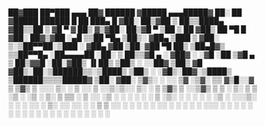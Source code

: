  ██▓███   ██▀███   ▄▄▄       ██▓  ██████ ▓█████    ▄▄▄█████▓ ██░ ██ ▓█████      ██████  █    ██  ███▄    █ 
▓██░  ██▒▓██ ▒ ██▒▒████▄    ▓██▒▒██    ▒ ▓█   ▀    ▓  ██▒ ▓▒▓██░ ██▒▓█   ▀    ▒██    ▒  ██  ▓██▒ ██ ▀█   █ 
▓██░ ██▓▒▓██ ░▄█ ▒▒██  ▀█▄  ▒██▒░ ▓██▄   ▒███      ▒ ▓██░ ▒░▒██▀▀██░▒███      ░ ▓██▄   ▓██  ▒██░▓██  ▀█ ██▒
▒██▄█▓▒ ▒▒██▀▀█▄  ░██▄▄▄▄██ ░██░  ▒   ██▒▒▓█  ▄    ░ ▓██▓ ░ ░▓█ ░██ ▒▓█  ▄      ▒   ██▒▓▓█  ░██░▓██▒  ▐▌██▒
▒██▒ ░  ░░██▓ ▒██▒ ▓█   ▓██▒░██░▒██████▒▒░▒████▒     ▒██▒ ░ ░▓█▒░██▓░▒████▒   ▒██████▒▒▒▒█████▓ ▒██░   ▓██░
▒▓▒░ ░  ░░ ▒▓ ░▒▓░ ▒▒   ▓▒█░░▓  ▒ ▒▓▒ ▒ ░░░ ▒░ ░     ▒ ░░    ▒ ░░▒░▒░░ ▒░ ░   ▒ ▒▓▒ ▒ ░░▒▓▒ ▒ ▒ ░ ▒░   ▒ ▒ 
░▒ ░       ░▒ ░ ▒░  ▒   ▒▒ ░ ▒ ░░ ░▒  ░ ░ ░ ░  ░       ░     ▒ ░▒░ ░ ░ ░  ░   ░ ░▒  ░ ░░░▒░ ░ ░ ░ ░░   ░ ▒░
░░         ░░   ░   ░   ▒    ▒ ░░  ░  ░     ░        ░       ░  ░░ ░   ░      ░  ░  ░   ░░░ ░ ░    ░   ░ ░ 
            ░           ░  ░ ░        ░     ░  ░             ░  ░  ░   ░  ░         ░     ░              ░ 
                                                                                                           

<!--
**KayatoSan/KayatoSan** is a ✨ _special_ ✨ repository because its `README.md` (this file) appears on your GitHub profile.

Here are some ideas to get you started:

- 🔭 I’m currently working on ...
- 🌱 I’m currently learning ...
- 👯 I’m looking to collaborate on ...
- 🤔 I’m looking for help with ...
- 💬 Ask me about ...
- 📫 How to reach me: ...
- 😄 Pronouns: ...
- ⚡ Fun fact: ...
-->
